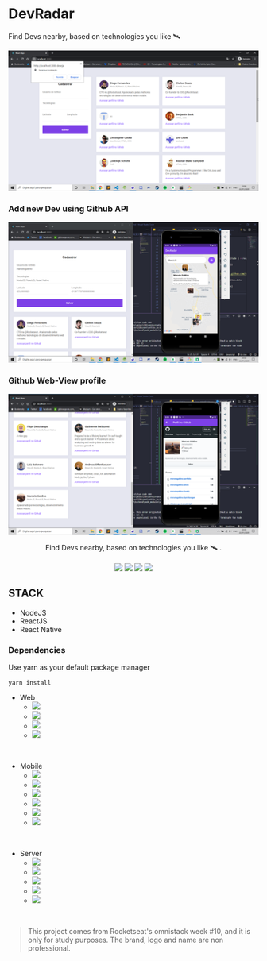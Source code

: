 # DevRadar
Find Devs nearby, based on technologies you like 🛰

<p align="center">
    <img src="/assets/web.png">
</p>

### Add new Dev using Github API

<p align="center">
    <img src="/assets/Add-web_Mobile-view.png">
</p>

### Github Web-View profile

<p align="center">
    <img src="/assets/Github-profile.png">
</p>


<p align="center">
Find Devs nearby, based on technologies you like  🛰 .

<br>
<br>

<img src="https://img.shields.io/github/stars/marcelogaldino/DevRadar"/>
<img src="https://img.shields.io/github/forks/marcelogaldino/DevRadar"/>
<img src="https://img.shields.io/github/issues/marcelogaldino/DevRadar"/>
<img src="https://img.shields.io/github/license/marcelogaldino/DevRadar"/>

## STACK

- NodeJS
- ReactJS
- React Native

### Dependencies

<p>
Use yarn as your default package manager

```
yarn install
``` 
</p>

- Web
    - <img src="https://img.shields.io/badge/axios-^0.19.1-blue"/> 
    - <img src="https://img.shields.io/badge/reactDom-^16.12.0-blue"/> 
    - <img src="https://img.shields.io/badge/reactScripts-3.3.0-blue"/> 
    - <img src="https://img.shields.io/badge/serializeJavascript-^2.1.2-blue"/> 


<br>

- Mobile
    - <img src="https://img.shields.io/badge/reactNativeGestureHandler-~1.5.0-purple"/> 
    - <img src="https://img.shields.io/badge/reactNativeMaps-0.26.1-purple"/> 
    - <img src="https://img.shields.io/badge/reactNativeWebview-7.4.3-purple"/> 
    - <img src="https://img.shields.io/badge/expo-~36.0.0-purple"/> 
    - <img src="https://img.shields.io/badge/axios-^0.19.1-purple"/> 
    - <img src="https://img.shields.io/badge/socket.ioClient-2.1.1-purple"/> 

<br>

- Server
    - <img src="https://img.shields.io/badge/axios-^0.19.1-green"/> 
    - <img src="https://img.shields.io/badge/cors-^2.8.5-green"/> 
    - <img src="https://img.shields.io/badge/express-^4.17.1-green"/> 
    - <img src="https://img.shields.io/badge/mongoose-^5.8.7-green"/> 
    - <img src="https://img.shields.io/badge/socket.io-^2.3.0-green"/> 


<br>


<blockquote alt="[ignore]">
<p>
This project comes from Rocketseat's omnistack week #10, and it is only for study purposes. The brand, logo and name are non professional.
</p>
</blockquote>